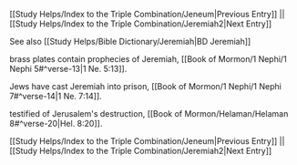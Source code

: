 [[Study Helps/Index to the Triple Combination/Jeneum|Previous Entry]]  ||  [[Study Helps/Index to the Triple Combination/Jeremiah2|Next Entry]]

 See also [[Study Helps/Bible Dictionary/Jeremiah|BD Jeremiah]]

 brass plates contain prophecies of Jeremiah, [[Book of Mormon/1 Nephi/1 Nephi 5#^verse-13|1 Ne. 5:13]].

 Jews have cast Jeremiah into prison, [[Book of Mormon/1 Nephi/1 Nephi 7#^verse-14|1 Ne. 7:14]].

 testified of Jerusalem's destruction, [[Book of Mormon/Helaman/Helaman 8#^verse-20|Hel. 8:20]].

[[Study Helps/Index to the Triple Combination/Jeneum|Previous Entry]]  ||  [[Study Helps/Index to the Triple Combination/Jeremiah2|Next Entry]]